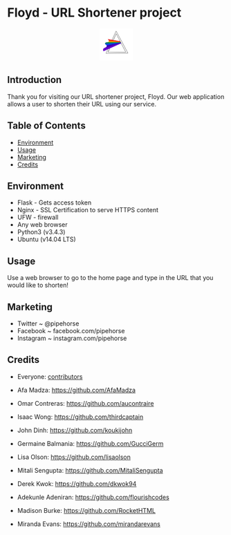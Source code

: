 # Floyd - URL Shortener project

<p align="center"><img src="https://github.com/aucontraire/floyd-url-shortener/blob/master/floyd_logo.png" style="height:15%;width:15%" /></p>

## Introduction

Thank you for visiting our URL shortener project, Floyd. Our web application allows a user to shorten their URL using our service.


## Table of Contents
* [Environment](#environment)
* [Usage](#usage)
* [Marketing](#marketing)
* [Credits](#credits)

## Environment

* Flask - Gets access token
* Nginx - SSL Certification to serve HTTPS content
* UFW - firewall
* Any web browser
* Python3 (v3.4.3)
* Ubuntu (v14.04 LTS)

## Usage

Use a web browser to go to the home page and type in the URL that you would like to shorten!


## Marketing

- Twitter ~ @pipehorse
- Facebook ~ facebook.com/pipehorse
- Instagram ~ instagram.com/pipehorse

## Credits

- Everyone: [contributors](https://github.com/aucontraire/floyd-url-shortener/contributors)

- Afa Madza: https://github.com/AfaMadza

- Omar Contreras: https://github.com/aucontraire

- Isaac Wong: https://github.com/thirdcaptain

- John Dinh: https://github.com/koukijohn

- Germaine Balmania: https://github.com/GucciGerm

- Lisa Olson: https://github.com/lisaolson

- Mitali Sengupta: https://github.com/MitaliSengupta

- Derek Kwok: https://github.com/dkwok94

- Adekunle Adeniran: https://github.com/flourishcodes

- Madison Burke: https://github.com/RocketHTML

- Miranda Evans: https://github.com/mirandarevans
